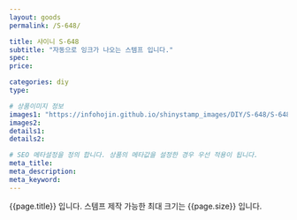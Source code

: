 ```yaml
---
layout: goods
permalink: /S-648/

title: 샤이니 S-648
subtitle: "자동으로 잉크가 나오는 스템프 입니다."
spec: 
price: 

categories: diy
type: 

# 상품이미지 정보
images1: "https://infohojin.github.io/shinystamp_images/DIY/S-648/S-648_1.jpg"
images2:
details1:
details2:    

# SEO 메타설정을 정의 합니다. 상품의 메타값을 설정한 경우 우선 적용이 됩니다.
meta_title: 
meta_description:
meta_keyword:
---
```


{{page.title}} 입니다. 스템프 제작 가능한 최대 크기는 {{page.size}} 입니다.